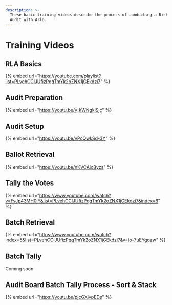 ```yaml
---
description: >-
  These basic training videos describe the process of conducting a Risk-Limiting
  Audit with Arlo.
---
```


# Training Videos

## RLA Basics

{% embed url="https://youtube.com/playlist?list=PLvehCClJUfizPqqTmYk2oZNX1jGEkdzi7" %}

## Audit Preparation

{% embed url="https://youtu.be/v_kWNgkiSjc" %}

## Audit Setup

{% embed url="https://youtu.be/vPcQwkSd-3Y" %}

## Ballot Retrieval

{% embed url="https://youtu.be/nKVCAicByzs" %}

## Tally the Votes

{% embed url="https://www.youtube.com/watch?v=FvJp43MH0lY&list=PLvehCClJUfizPqqTmYk2oZNX1jGEkdzi7&index=6" %}

## Batch Retrieval

{% embed url="https://www.youtube.com/watch?index=5&list=PLvehCClJUfizPqqTmYk2oZNX1jGEkdzi7&v=io-7uEYgqzw" %}



## Batch Tally

Coming soon

## Audit Board Batch Tally Process - Sort & Stack

{% embed url="https://youtu.be/pjcGXjvpEDs" %}




